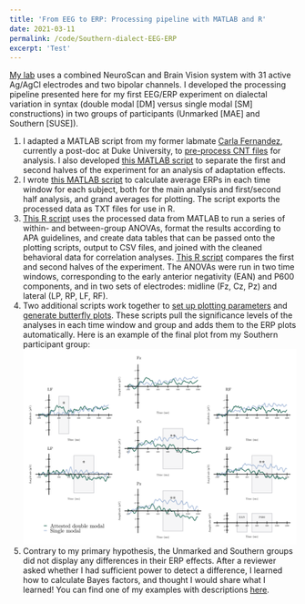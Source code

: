 ```yaml
---
title: 'From EEG to ERP: Processing pipeline with MATLAB and R'
date: 2021-03-11
permalink: /code/Southern-dialect-EEG-ERP
excerpt: 'Test'
---
```


[My lab](https://sites.psu.edu/bildlab/) uses a combined NeuroScan and Brain Vision system with 31 active Ag/AgCl electrodes and two bipolar channels. I developed the processing pipeline presented here for my first EEG/ERP experiment on dialectal variation in syntax (double modal [DM] versus single modal [SM] constructions) in two groups of participants (Unmarked [MAE] and Southern [SUSE]).

1. I adapted a MATLAB script from my former labmate [Carla Fernandez](https://www.linkedin.com/in/carla-fernandez-5ab404bb/), currently a post-doc at Duke University, to [pre-process CNT files](https://github.com/hollzzar/eeg-data-scripts/blob/master/DM_process.m) for analysis. I also developed [this MATLAB script](https://github.com/hollzzar/eeg-data-scripts/blob/master/DM_process_half.m) to separate the first and second halves of the experiment for an analysis of adaptation effects.
2. I wrote [this MATLAB script](https://github.com/hollzzar/eeg-data-scripts/blob/master/DM_analysis.m) to calculate average ERPs in each time window for each subject, both for the main analysis and first/second half analysis, and  grand averages for plotting. The script exports the processed data as TXT files for use in R.
3. [This R script](https://github.com/hollzzar/erp-data-scripts/blob/main/1a_group_analysis.R) uses the processed data from MATLAB to run a series of within- and between-group ANOVAs, format the results according to APA guidelines, and create data tables that can be passed onto the plotting scripts, output to CSV files, and joined with the cleaned behavioral data for correlation analyses. [This R script](https://github.com/hollzzar/erp-data-scripts/blob/main/1b_group_analysis_halves.R) compares the first and second halves of the experiment. The ANOVAs were run in two time windows, corresponding to the early anterior negativity (EAN) and P600 components, and in two sets of electrodes: midline (Fz, Cz, Pz) and lateral (LP, RP, LF, RF).
4. Two additional scripts work together to [set up plotting parameters](https://github.com/hollzzar/erp-data-scripts/blob/main/2_plot_format.R) and [generate butterfly plots](https://github.com/hollzzar/erp-data-scripts/blob/main/3_erp_plots.R). These scripts pull the significance levels of the analyses in each time window and group and adds them to the ERP plots automatically. Here is an example of the final plot from my Southern participant group: ![Southern group butterfly plot](/images/SUSE_erp.png)
5. Contrary to my primary hypothesis, the Unmarked and Southern groups did not display any differences in their ERP effects. After a reviewer asked whether I had sufficient power to detect a difference, I learned how to calculate Bayes factors, and thought I would share what I learned! You can find one of my examples with descriptions [here](https://htmlpreview.github.io/?https://github.com/hollzzar/erp-data-scripts/blob/main/4_bayes_example.html).